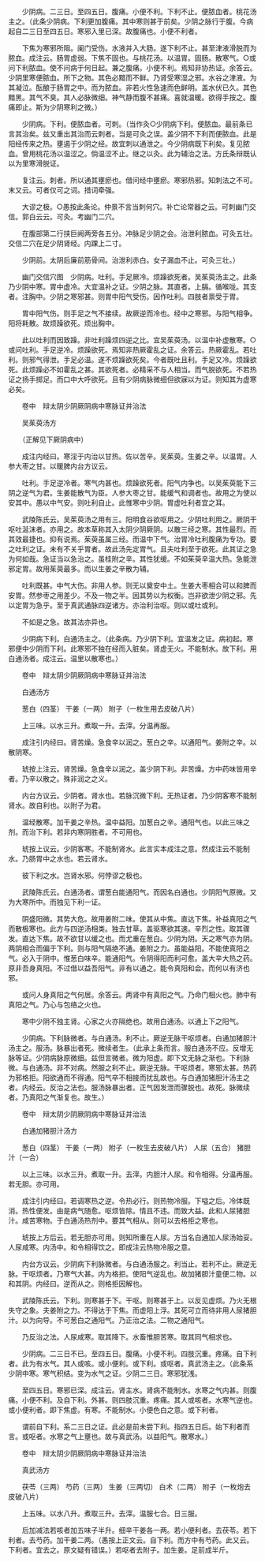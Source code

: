 <!-- { "loadSidebar": true } -->
　　少阴病。二三日。至四五日。腹痛。小便不利。下利不止。便脓血者。桃花汤主之。（此条少阴病。下利更加腹痛。其中寒则甚于前矣。少阴之脉行于腹。今病起自二三日至四五日。寒邪入里已深。故腹痛也。小便不利者。

　　下焦为寒邪所阻。阑门受伤。水液并入大肠。遂下利不止。甚至津液滑脱而为脓血。成注云。肠胃虚弱。下焦不固也。与桃花汤。以温胃。固肠。散寒气。○或问下利脓血。使不问病于何日起。兼之腹痛。小便不利。焉知非协热证。余答云。少阴里寒便脓血。所下之物。其色必黯而不鲜。乃肾受寒湿之邪。水谷之津液。为其凝泣。酝酿于肠胃之中。而为脓血。非若火性急速而色鲜明。盖水伏已久。其色黯黑。其气不臭。其人必脉微细。神气静而腹不甚痛。喜就温暖。欲得手按之。腹痛即止。斯为少阴寒利之微。）

　　少阴病。下利。便脓血者。可刺。（当作灸○少阴病下利。便脓血。最前条已言其治矣。兹又重出其治而云刺者。当是可灸之误。盖少阴不下利而便脓血。此是阳经传来之热。壅遏于少阴之经。故宜刺以通泄之。今少阴病既下利矣。复见脓血。曾用桃花汤以温涩之。倘温涩不止。继之以灸。此为辅治之法。方氏条辩既认以为里寒滑脱证。

　　复注云。刺者。所以通其壅瘀也。借问经中壅瘀。寒邪热邪。知刺法之不可。末又云。可者仅可之词。措词牵强。

　　大谬之极。○愚按此条论。仲景不言当刺何穴。补亡论常器之云。可刺幽门交信。郭白云云。可灸。考幽门二穴。

　　在腹部第二行挟巨阙两旁各五分。冲脉足少阴之会。治泄利脓血。可灸五壮。交信二穴在足少阴肾经。内踝上二寸。

　　少阴前。太阴后廉前筋骨间。治泄利赤白。女子漏血不止。可灸三壮。）

　　幽门交信穴图　少阴病。吐利。手足厥冷。烦躁欲死者。吴茱萸汤主之。此条乃少阴中寒。胃中虚冷。大宜温补之证。少阴之脉。其直者。上膈。循喉咙。其支者。注胸中。少阴之寒邪甚。则胃中阳气受伤。因作吐利。四肢者禀受于胃。

　　胃中阳气伤。则手足之气不接续。故厥逆而冷也。经中之寒邪。与阳气相争。阳将耗散。故烦躁欲死。烦出胸中。

　　此以吐利而因致躁。非吐利躁烦四逆之比。宜吴茱萸汤。以温中补虚散寒。○或问吐利。手足逆冷。烦躁欲死。焉知非热厥霍乱之证。余答云。热厥霍乱。若吐利。则邪气得泄。手足必温。遂不烦躁欲死矣。今者既吐且利。手足又冷。烦躁欲死。此烦躁必不如霍乱之甚。其欲死者。必精采不与人相当。而气脱欲死。不若热证之扬手掷足。而口中大呼欲死。且有少阴病脉微细但欲寐以为证。则知其为虚寒必矣。

　　卷中　辩太阴少阴厥阴病中寒脉证并治法

　　吴茱萸汤方

　　（正解见下厥阴病中）

　　成注内经曰。寒淫于内治以甘热。佐以苦辛。吴茱萸。生姜之辛。以温胃。人参大枣之甘。以暖脾内台方议云。

　　吐利。手足逆冷者。寒气内甚也。烦躁欲死者。阳气内争也。以吴茱萸能下三阴之逆气为君。生姜能散气为臣。人参大枣之甘。能缓气和调者也。故用之为使以安其中。愚以中气安。则吐利自止。此惟寒中少阴。胃虚吐利者宜之耳。

　　武陵陈氏云。吴茱萸汤之用有三。阳明食谷欲呕用之。少阴吐利用之。厥阴干呕吐涎沫者。亦用之。故本草称其入太阴少阴厥阴。以散三经之寒。其性最烈。而其效最捷也。抑有说焉。茱萸虽属三经。而温中下气。治胃冷吐利腹痛为专功。要之吐利之证。未有不关乎胃者。故此汤先定胃气。且夫吐利至于欲死。此其证之急为何如哉。急证当以急治之。虽桂附之辛。其性犹缓。不如茱萸辛温大热。急能泄邪定胃。故用茱萸最多。而以生姜之辛散为辅。

　　吐利既甚。中气大伤。非用人参。则无以奠安中土。生姜大枣相合可以和脾而安胃。然参枣之用差少。不及一物之半。因其势以为权衡。岂非欲泄少阴之邪。先以定胃为急乎。至于真武通脉四逆诸方。亦治利治呕。则以或吐或利。

　　不如是之急。故其法亦异也。

　　少阴病下利。白通汤主之。（此条病。乃少阴下利。宜温发之证。病初起。寒邪便中少阴而下利。此寒邪不独在经而入脏矣。肾虚无火。不能制水。故下利。用白通汤者。成注云。温里以散寒也。）

　　卷中　辩太阴少阴厥阴病中寒脉证并治法

　　白通汤方

　　葱白（四茎） 干姜（一两） 附子（一枚生用去皮破八片）

　　上三味。以水三升。煮取一升。去滓。分温再服。

　　成注引内经曰。肾苦燥。急食辛以润之。葱白之辛。以通阳气。姜附之辛。以散阴寒。

　　琥按上注云。肾苦燥。急食辛以润之。盖少阴下利。非苦燥。方中药味皆用辛者。乃辛以散之。殊非润之之义。

　　内台方议云。少阴者。肾水也。若脉沉微下利。无热证者。乃少阴客寒不能制肾水。故自利也。以附子为君。

　　温经散寒。加干姜之辛热。温中益阳。加葱白之辛。通阳气也。以此三味之剂。而治下利。若非内寒阴胜者。不可用也。

　　琥按上议云。少阴客寒。不能制肾水。此言实本成注之意。然成注云不能制水。乃肠胃中之水也。若云肾水。

　　彼下利之水。岂肾水邪。何悖谬之极也。

　　武陵陈氏云。白通汤者。谓葱白能通阳气。而因名白通也。少阴阳气原微。又为大寒所中。而独见下利一证。

　　阴盛阳微。其势大危。故用姜附二味。使其从中焦。直达下焦。补益真阳之气而散极寒也。此方与四逆汤相类。独去甘草。盖驱寒欲其速。辛烈之性。取其骤发。直达下焦。故不欲甘以缓之也。而尤重在葱白。少阴为阴。天之寒气亦为阴。两阴相合而偏于下利。则与阳气隔绝不通。姜附之力。虽能益阳。不能使真阳之气。必入于阴中。惟葱白味辛。能通阳气。令阴得阳而利可愈。盖大辛大热之药。原非吾身真阳。不过借以益吾阳气。非有以通之。能令真阳和会。而何以有济也邪。

　　或问人身真阳之气何居。余答云。两肾中有真阳之气。乃命门相火也。肺中有真阳之气。乃心与包络之火也。

　　寒中少阴不独主肾。心家之火亦隔绝也。故用白通汤。以通上下之阳气。

　　少阴病。下利脉微者。与白通汤。利不止。厥逆无脉干呕烦者。白通加猪胆汁汤主之。服汤。脉暴出者死。微续者生。（此承上条而言。服白通汤不应。反增无脉等证。少阴病脉原微细。兹但言微者。微为阳虚。即下文无脉之渐也。下利脉微。与白通汤。非不对病。然服之利不止。厥逆无脉。干呕烦者。寒邪太甚。热药为邪格拒。阳欲通而不得通。阳气卒不相接而扰乱故也。与白通加猪胆汁汤主之者。内经云。反治之法也。服汤脉暴出者。正气因发泄而骤脱也。故死。脉微续者。乃真阳之气渐复也。故生。）

　　卷中　辩太阴少阴厥阴病中寒脉证并治法

　　白通加猪胆汁汤方

　　葱白（四茎） 干姜（一两） 附子（一枚生去皮破八片） 人尿（五合） 猪胆汁（一合）

　　以上三味。以水三升。煮取一升。去滓。内胆汁人尿。和令相得。分温再服。若无胆。亦可用。

　　成注引内经曰。若调寒热之逆。令热必行。则热物冷服。下嗌之后。冷体既消。热性便发。由是病气随愈。呕烦皆除。情且不违。而致大益。此和人尿猪胆汁。咸苦寒物。于白通汤热剂中。要其气相从。则可以去格拒之寒也。

　　琥按上方后云。若无胆亦可用。则知所重在人尿。方当名白通加人尿汤始妥。人尿咸寒。内汤中。和令相得饮之。即成注云热物冷服之意。

　　内台方议云。少阴病下利脉微者。与白通汤服之。利当止。若利不止。厥逆无脉。干呕烦者。乃寒气大甚。内为格拒。使阳气逆乱也。故加猪胆汁童便二物。以和其阴。内经曰。逆而从之。则格拒因解也。

　　武陵陈氏云。下利。则寒甚于下。干呕。则寒甚于上。以反见虚烦。乃火无根失守之象。夫姜附之力。不得达于下焦。而虚阳上浮。其死可立而待非用人尿猪胆汁。以为向导。不可葱白之通阳气。乃正治之法。二物之通阳气。

　　乃反治之法。人尿咸寒。取其降下。水畜惟胆苦寒。取其同气相求也。

　　少阴病。二三日不已。至四五日。腹痛。小便不利。四肢沉重。疼痛。自下利者。此为有水气。其人或咳。或小便利。或下利。或呕者。真武汤主之。（此条系少阴中寒。寒气积结。变为水气之证。少阴二三日。寒邪犹浅。

　　至四五日。寒邪已深。成注云。肾主水。肾病不能制水。水寒之气内甚。则腹痛。小便不利。及自下利。外甚。则四肢沉重。疼痛。其人或咳者。水寒气逆也。或小便利者。即下焦虚。有寒。不能制水。小便色白之意。或下利者。

　　谓前自下利。系二三日之证。此必是前未尝下利。指四五日后。始下利者而言。或呕者。水寒之气上壅也。故与真武汤。以益阳气。散寒水。）

　　卷中　辩太阴少阴厥阴病中寒脉证并治法

　　真武汤方

　　茯苓（三两） 芍药（三两） 生姜（三两切） 白术（二两） 附子（一枚炮去皮破八片）

　　上五味。以水八升。煮取三升。去滓。温服七合。日三服。

　　后加减法若咳者加五味子半升。细辛干姜各一两。若小便利者。去茯苓。若下利者。去芍药。加干姜二两。（愚按上正文云。自下利。而方中有芍药。此又云。下利者。宜去之。原文疑有错误。）若呕者去附子。加生姜。足前成半斤。

